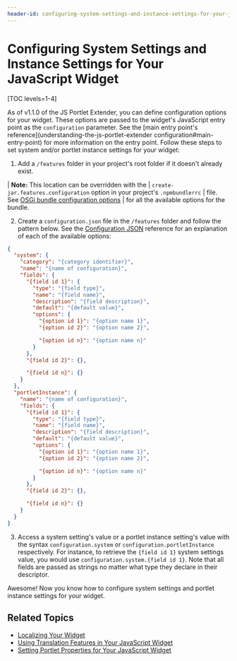 ```yaml
---
header-id: configuring-system-settings-and-instance-settings-for-your-javascript-widge
---
```


# Configuring System Settings and Instance Settings for Your JavaScript Widget

[TOC levels=1-4]

As of v1.1.0 of the JS Portlet Extender, you can define configuration options 
for your widget. These options are passed to the widget's JavaScript entry point 
as the `configuration` parameter. See the [main entry point's reference](understanding-the-js-portlet-extender configuration#main-entry-point) 
for more information on the entry point. Follow these steps to set system and/or 
portlet instance settings for your widget:

1.  Add a `/features` folder in your project's root folder if it doesn't already 
    exist. 

| **Note:** This location can be overridden with the 
| `create-jar.features.configuration` option in your project's `.npmbundlerrc` 
| file. See [OSGi bundle configuration options](/docs/7-2/reference/-/knowledge_base/r/understanding-the-npmbundlerrcs-structure#osgi-bundle-configuration-options) 
| for all the available options for the bundle.

2.  Create a `configuration.json` file in the `/features` folder and follow the 
    pattern below. See the [Configuration JSON](/docs/7-2/reference/-/knowledge_base/r/configuration-json-available-options) 
    reference for an explanation of each of the available options:
 
```json
{
  "system": {
    "category": "{category identifier}",
    "name": "{name of configuration}",
    "fields": {
      "{field id 1}": {
        "type": "{field type}",
        "name": "{field name}",
        "description": "{field description}",
        "default": "{default value}",
        "options": {
          "{option id 1}": "{option name 1}",
          "{option id 2}": "{option name 2}",

          "{option id n}": "{option name n}"
        }
      },
      "{field id 2}": {},

      "{field id n}": {}
    }
  },
  "portletInstance": {
    "name": "{name of configuration}",
    "fields": {
      "{field id 1}": {
        "type": "{field type}",
        "name": "{field name}",
        "description": "{field description}",
        "default": "{default value}",
        "options": {
          "{option id 1}": "{option name 1}",
          "{option id 2}": "{option name 2}",

          "{option id n}": "{option name n}"
        }
      },
      "{field id 2}": {},

      "{field id n}": {}
    }
  }
}
```

3.  Access a system setting's value or a portlet instance setting's value with 
    the syntax `configuration.system` or `configuration.portletInstance` 
    respectively. For instance, to retrieve the `{field id 1}` system settings 
    value, you would use `configuration.system.{field id 1}`. Note that all 
    fields are passed as strings no matter what type they declare in their 
    descriptor.

Awesome! Now you know how to configure system settings and portlet instance 
settings for your widget. 

## Related Topics

- [Localizing Your Widget](/docs/7-2/frameworks/-/knowledge_base/f/localizing-your-widget)
- [Using Translation Features in Your JavaScript Widget](/docs/7-2/frameworks/-/knowledge_base/f/using-translation-features-in-your-javascript-widget)
- [Setting Portlet Properties for Your JavaScript Widget](/docs/7-2/frameworks/-/knowledge_base/f/setting-portlet-properties-for-your-javascript-widget)
